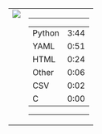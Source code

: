 
<table><tr>
<td valign="top">
  <img src="https://wakatime.com/share/@Aperture/0cd21d5d-ac4f-458d-9c71-d06f479c1297.png" />
</td>

<td valign="top">
  <hr>
  <table>
    <tr><td>Python</td><td>3:44</td></tr><tr><td>YAML</td><td>0:51</td></tr><tr><td>HTML</td><td>0:24</td></tr><tr><td>Other</td><td>0:06</td></tr><tr><td>CSV</td><td>0:02</td></tr><tr><td>C</td><td>0:00</td></tr>
  </table>
  <hr>
</td>
</tr></table>

